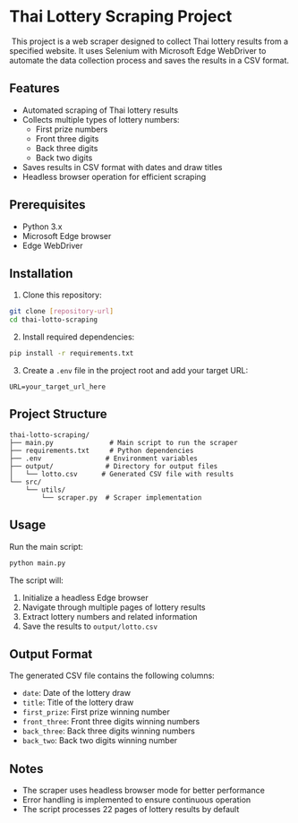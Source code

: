 # Thai Lottery Scraping Project
<img />
This project is a web scraper designed to collect Thai lottery results from a specified website. It uses Selenium with Microsoft Edge WebDriver to automate the data collection process and saves the results in a CSV format.

## Features

- Automated scraping of Thai lottery results
- Collects multiple types of lottery numbers:
  - First prize numbers
  - Front three digits
  - Back three digits
  - Back two digits
- Saves results in CSV format with dates and draw titles
- Headless browser operation for efficient scraping

## Prerequisites

- Python 3.x
- Microsoft Edge browser
- Edge WebDriver

## Installation

1. Clone this repository:
```bash
git clone [repository-url]
cd thai-lotto-scraping
```

2. Install required dependencies:
```bash
pip install -r requirements.txt
```

3. Create a `.env` file in the project root and add your target URL:
```
URL=your_target_url_here
```

## Project Structure

```
thai-lotto-scraping/
├── main.py              # Main script to run the scraper
├── requirements.txt     # Python dependencies
├── .env                # Environment variables
├── output/             # Directory for output files
│   └── lotto.csv      # Generated CSV file with results
└── src/
    └── utils/
        └── scraper.py  # Scraper implementation
```

## Usage

Run the main script:
```bash
python main.py
```

The script will:
1. Initialize a headless Edge browser
2. Navigate through multiple pages of lottery results
3. Extract lottery numbers and related information
4. Save the results to `output/lotto.csv`

## Output Format

The generated CSV file contains the following columns:
- `date`: Date of the lottery draw
- `title`: Title of the lottery draw
- `first_prize`: First prize winning number
- `front_three`: Front three digits winning numbers
- `back_three`: Back three digits winning numbers
- `back_two`: Back two digits winning number

## Notes

- The scraper uses headless browser mode for better performance
- Error handling is implemented to ensure continuous operation
- The script processes 22 pages of lottery results by default
